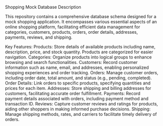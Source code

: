 Shopping Mock Database Description

This repository contains a comprehensive database schema designed for a mock shopping application. It encompasses various essential aspects of an online shopping platform, facilitating efficient data management for categories, customers, products, orders, order details, addresses, payments, reviews, and shipping.

Key Features:
Products: Store details of available products including name, description, price, and stock quantity. Products are categorized for easier navigation.
Categories: Organize products into logical groups to enhance browsing and search functionalities.
Customers: Record customer information such as name, email, and addresses, enabling personalized shopping experiences and order tracking.
Orders: Manage customer orders, including order date, total amount, and status (e.g., pending, completed).
Order Details: Link orders to specific products, specifying quantities and prices for each item.
Addresses: Store shipping and billing addresses for customers, facilitating accurate order fulfillment.
Payments: Record payment details associated with orders, including payment method and transaction ID.
Reviews: Capture customer reviews and ratings for products, aiding other shoppers in making informed purchase decisions.
Shipping: Manage shipping methods, rates, and carriers to facilitate timely delivery of orders.
